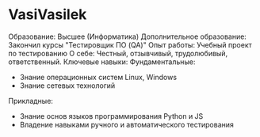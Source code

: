 # VasiVasilek
Образование: Высшее (Информатика)
Дополнительное образование: Закончил курсы "Тестировщик ПО (QA)"
Опыт работы: Учебный проект по тестированию
О себе: Честный, отзывчивый, трудолюбивый, ответственный.
Ключевые навыки:
Фундаментальные:
- Знание операционных систем Linux, Windows
- Знание сетевых технологий

Прикладные:
- Знание основ языков программирования Python и JS
- Владение навыками ручного и автоматического тестирования
